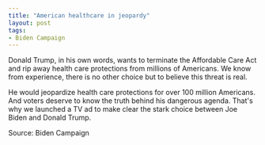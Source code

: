 ```yaml
---
title: "American healthcare in jeopardy"
layout: post
tags:
- Biden Campaign
---
```


Donald Trump, in his own words, wants to terminate the Affordable Care Act and rip away health care protections from millions of Americans. We know from experience, there is no other choice but to believe this threat is real.

He would jeopardize health care protections for over 100 million Americans. And voters deserve to know the truth behind his dangerous agenda. That's why we launched a TV ad to make clear the stark choice between Joe Biden and Donald Trump.

Source: Biden Campaign
